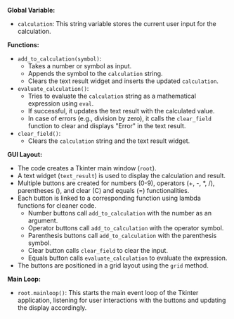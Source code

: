 **Global Variable:**

* `calculation`: This string variable stores the current user input for the calculation.

**Functions:**

* `add_to_calculation(symbol)`:
  * Takes a number or symbol as input.
  * Appends the symbol to the `calculation` string.
  * Clears the text result widget and inserts the updated `calculation`.
* `evaluate_calculation()`:
  * Tries to evaluate the `calculation` string as a mathematical expression using `eval`.
  * If successful, it updates the text result with the calculated value.
  * In case of errors (e.g., division by zero), it calls the `clear_field` function to clear and displays "Error" in the text result.
* `clear_field()`:
  * Clears the `calculation` string and the text result widget.

**GUI Layout:**

* The code creates a Tkinter main window (`root`).
* A text widget (`text_result`) is used to display the calculation and result.
* Multiple buttons are created for numbers (0-9), operators (+, -, *, /), parentheses (), and clear (C) and equals (=) functionalities.
* Each button is linked to a corresponding function using lambda functions for cleaner code.
  * Number buttons call `add_to_calculation` with the number as an argument.
  * Operator buttons call `add_to_calculation` with the operator symbol.
  * Parenthesis buttons call `add_to_calculation` with the parenthesis symbol.
  * Clear button calls `clear_field` to clear the input.
  * Equals button calls `evaluate_calculation` to evaluate the expression.
* The buttons are positioned in a grid layout using the `grid` method.

**Main Loop:**

* `root.mainloop()`: This starts the main event loop of the Tkinter application, listening for user interactions with the buttons and updating the display accordingly.
